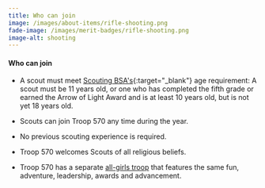 ```yaml
---
title: Who can join
image: /images/about-items/rifle-shooting.png
fade-image: /images/merit-badges/rifle-shooting.png
image-alt: shooting
---
```

#### Who can join

* A scout must meet [Scouting BSA's](http://www.scouting.org){:target="_blank"} age requirement: A scout must be 11
years old, or one who has completed the fifth grade or earned the Arrow of
Light Award and is at least 10 years old, but is not yet 18 years old.

* Scouts can join Troop 570 any time during the year.

* No previous scouting experience is required.

* Troop 570 welcomes Scouts of all religious beliefs.

* Troop 570 has a separate [all-girls troop](/girls/) that features 
the same fun, adventure, leadership, awards and advancement.
